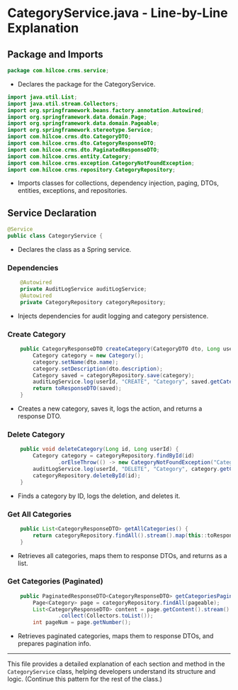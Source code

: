 # CategoryService.java - Line-by-Line Explanation

## Package and Imports
```java
package com.hilcoe.crms.service;
```
- Declares the package for the CategoryService.

```java
import java.util.List;
import java.util.stream.Collectors;
import org.springframework.beans.factory.annotation.Autowired;
import org.springframework.data.domain.Page;
import org.springframework.data.domain.Pageable;
import org.springframework.stereotype.Service;
import com.hilcoe.crms.dto.CategoryDTO;
import com.hilcoe.crms.dto.CategoryResponseDTO;
import com.hilcoe.crms.dto.PaginatedResponseDTO;
import com.hilcoe.crms.entity.Category;
import com.hilcoe.crms.exception.CategoryNotFoundException;
import com.hilcoe.crms.repository.CategoryRepository;
```
- Imports classes for collections, dependency injection, paging, DTOs, entities, exceptions, and repositories.

## Service Declaration
```java
@Service
public class CategoryService {
```
- Declares the class as a Spring service.

### Dependencies
```java
    @Autowired
    private AuditLogService auditLogService;
    @Autowired
    private CategoryRepository categoryRepository;
```
- Injects dependencies for audit logging and category persistence.

### Create Category
```java
    public CategoryResponseDTO createCategory(CategoryDTO dto, Long userId) {
        Category category = new Category();
        category.setName(dto.name);
        category.setDescription(dto.description);
        Category saved = categoryRepository.save(category);
        auditLogService.log(userId, "CREATE", "Category", saved.getCategoryId(), saved);
        return toResponseDTO(saved);
    }
```
- Creates a new category, saves it, logs the action, and returns a response DTO.

### Delete Category
```java
    public void deleteCategory(Long id, Long userId) {
        Category category = categoryRepository.findById(id)
                .orElseThrow(() -> new CategoryNotFoundException("Category not found with id: " + id));
        auditLogService.log(userId, "DELETE", "Category", category.getCategoryId(), category);
        categoryRepository.deleteById(id);
    }
```
- Finds a category by ID, logs the deletion, and deletes it.

### Get All Categories
```java
    public List<CategoryResponseDTO> getAllCategories() {
        return categoryRepository.findAll().stream().map(this::toResponseDTO).collect(Collectors.toList());
    }
```
- Retrieves all categories, maps them to response DTOs, and returns as a list.

### Get Categories (Paginated)
```java
    public PaginatedResponseDTO<CategoryResponseDTO> getCategoriesPaginated(Pageable pageable) {
        Page<Category> page = categoryRepository.findAll(pageable);
        List<CategoryResponseDTO> content = page.getContent().stream().map(this::toResponseDTO)
                .collect(Collectors.toList());
        int pageNum = page.getNumber();
```
- Retrieves paginated categories, maps them to response DTOs, and prepares pagination info.

---

This file provides a detailed explanation of each section and method in the `CategoryService` class, helping developers understand its structure and logic. (Continue this pattern for the rest of the class.)
